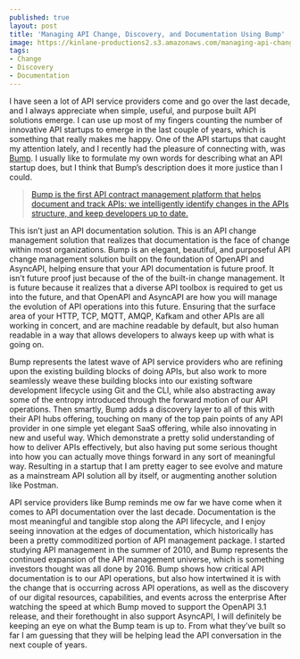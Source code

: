 ```yaml
---
published: true
layout: post
title: 'Managing API Change, Discovery, and Documentation Using Bump'
image: https://kinlane-productions2.s3.amazonaws.com/managing-api-change-discovery-and-documentation-using-bump.png
tags:
- Change
- Discovery
- Documentation
---
```

I have seen a lot of API service providers come and go over the last decade, and I always appreciate when simple, useful, and purpose built API solutions emerge. I can use up most of my fingers counting the number of innovative API startups to emerge in the last couple of years, which is something that really makes me happy. One of the API startups that caught my attention lately, and I recently had the pleasure of connecting with, was [Bump](https://bump.sh/). I usually like to formulate my own words for describing what an API startup does, but I think that Bump’s description does it more justice than I could.

> [Bump is the first API contract management platform that helps document and track APIs: we intelligently identify changes in the APIs structure, and keep developers up to date.](https://bump.sh/)

This isn’t just an API documentation solution. This is an API change management solution that realizes that documentation is the face of change within most organizations. Bump is an elegant, beautiful, and purposeful API change management solution built on the foundation of OpenAPI and AsyncAPI, helping ensure that your API documentation is future proof. It isn’t future proof just because of the of the built-in change management. It is future because it realizes that a diverse API toolbox is required to get us into the future, and that OpenAPI and AsyncAPI are how you will manage the evolution of API operations into this future. Ensuring that the surface area of your HTTP, TCP, MQTT, AMQP, Kafkam and other APIs are all working in concert, and are machine readable by default, but also human readable in a way that allows developers to always keep up with what is going on.

Bump represents the latest wave of API service providers who are refining upon the existing building blocks of doing APIs, but also work to more seamlessly weave these building blocks into our existing software development lifecycle using Git and the CLI, while also abstracting away some of the entropy introduced through the forward motion of our API operations. Then smartly, Bump adds a discovery layer to all of this with their API hubs offering, touching on many of the top pain points of any API provider in one simple yet elegant SaaS offering, while also innovating in new and useful way. Which demonstrate a pretty solid understanding of how to deliver APIs effectively, but also having put some serious thought into how you can actually move things forward in any sort of meaningful way. Resulting in a startup that I am pretty eager to see evolve and mature as a mainstream API solution all by itself, or augmenting another solution like Postman.

API service providers like Bump reminds me ow far we have come when it comes to API documentation over the last decade. Documentation is the most meaningful and tangible stop along the API lifecycle, and I enjoy seeing innovation at the edges of documentation, which historically has been a pretty commoditized portion of API management package. I started studying API management in the summer of 2010, and Bump represents the continued expansion of the API management universe, which is something investors thought was all done by 2016. Bump shows how critical API documentation is to our API operations, but also how intertwined it is with the change that is occurring across API operations, as well as the discovery of our digital resources, capabilities, and events across the enterprise After watching the speed at which Bump moved to support the OpenAPI 3.1 release, and their forethought in also support AsyncAPI, I will definitely be keeping an eye on what the Bump team is up to. From what they’ve built so far I am guessing that they will be helping lead the API conversation in the next couple of years.